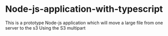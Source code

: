 # Node-js-application-with-typescript
This is a prototype Node-js application which will move a large file from one server to the s3 Using the S3 multipart
